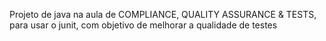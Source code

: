 Projeto de java na aula de COMPLIANCE, QUALITY ASSURANCE & TESTS, para usar o junit, com objetivo de melhorar a qualidade de testes 
